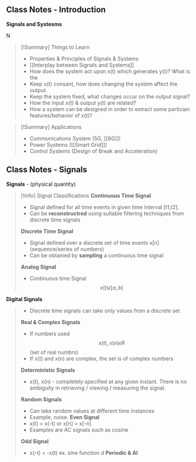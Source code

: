## Class Notes - Introduction
**Signals and Systesms**

N
>[!Summary] Things to Learn
> - Properties & Principles of Signals & Systems
> - [[Interplay between Signals and Systems]]
> - How does the system act upon x(t) which generates y(t)? What is the 
> - Keep x(t) consant, how does changing the system affect the output.
> - Keep the system fixed, what changes occur on the output signal?
> - How the input *x(t)* & output  *y(t)* are related?
> - How a system can be  designed in order to extract some partician features/behavior of x(t)?

>[!Summary] Applications
> - Communications System (5G, [[6G]])
> - Power Systems ([[Smart Grid]])
> - Control Systems (Design of Break and Acceleration)




## Class Notes - Signals

**Signals** - (physical quantity)

>[!info] Signal Classifications
> **Continuous Time Signal**
> - Signal defined for all time events in given time interval \[t1,t2].
> - Can be **reconstructred** using suitable filtering techniques from discrete time signals
> 
> **Discrete Time Signal**
> - Signal defined over a discrete set of time events x\[n] (sequence/series of numbers)
> - Can be obtained by **sampling** a continuous time signal
> 
> **Analog Signal**
> - Continuous time Signal $$ x(t) \epsilon [a,b]$$
> 
**Digital Signals**
> - Discrete time signals can take only values from a discrete set
>
>**Real & Complex Signals**
>- If numbers used $$x(t), x(n) \epsilon R$$ (set of real numbrs)
>- If x(t) and x(n) are complex, the set is of complex numbers
>
>**Deterministic Signals** 
>- x(t), x(n) - completely specified at any given instant. There is no ambiguity in retrieving / viewing / measuring the signal.
>
>**Random Signals**
>- Can take random values at different time instances
>- Example, noise.
>**Even Signal**
>- x(t) = x(-t) or x\[n] = x\[-n]
>- Examples are AC signals such as cosine 
>
>**Odd Signal**
>- x(-t) = -x(t)           ex. sine function
>d
>**Periodic & Al**





















